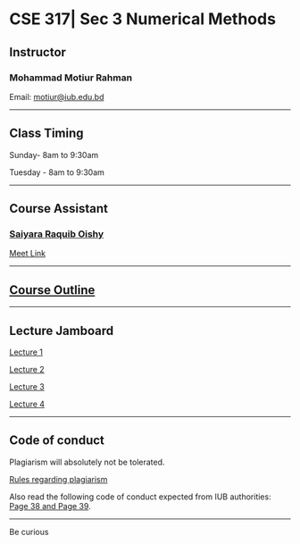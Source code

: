 # CSE 317| Sec 3 Numerical Methods  

## Instructor
### Mohammad Motiur Rahman
Email: motiur@iub.edu.bd

* * *

## Class Timing
Sunday- 8am to 9:30am

Tuesday - 8am to 9:30am

* * *

## Course Assistant
### [Saiyara Raquib Oishy](mailto:1930931@iub.edu.bd)
[Meet Link](meet.google.com/kmu-chws-ejp) 

* * *

## [Course Outline](https://docs.google.com/document/d/1Scq1lBmsORwLaVFL5n65KjSRHszz-B9sPH1fuHYctdI/edit?usp=sharing)

* * *

## Lecture Jamboard

[Lecture 1](https://jamboard.google.com/d/140Qr5djsPnjIcpb2WE3VWknj64xQP_ZwAsjh5tEFB4E/edit?usp=sharing)

[Lecture 2](https://jamboard.google.com/d/1FaFid2YAYCV5gNTy2YSZDJUvbXvP8JUwW2vrI5zDW-U/edit?usp=sharing)

[Lecture 3](https://jamboard.google.com/d/1M09i91AV6qlsoUvC9JWDbEsYahAN7jGsi7LQv8CqAYo/edit?usp=sharing)

[Lecture 4](https://jamboard.google.com/d/1TyVL6nv3r9wWHIkZrXM2CgImMLZIwqVBIkyKd1uC0Iw/edit?usp=sharing)

* * * 

## Code of conduct

Plagiarism will absolutely not be tolerated.

[Rules regarding plagiarism](https://www.plagiarism.org/article/what-is-plagiarism)

Also read the following code of conduct expected from IUB authorities: [Page 38 and Page 39](http://www.iub.edu.bd/files/Greenbook,sp19.f.pdf).

* * *   


Be curious
